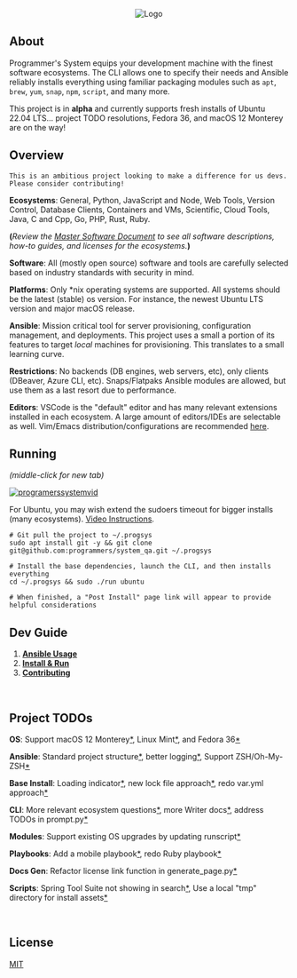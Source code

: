 <p align="center">
  <img src="https://raw.githubusercontent.com/programmers/system_qa/main/img/logo/logo.png" alt="Logo">
            
</p>

## About

Programmer's System equips your development machine with the finest software ecosystems. The CLI allows one to specify their needs and Ansible reliably installs everything using familiar packaging modules such as `apt`, `brew`, `yum`, `snap`, `npm`, `script`, and many more.

This project is in **alpha** and currently supports fresh installs of Ubuntu 22.04 LTS... project TODO resolutions, Fedora 36, and macOS 12 Monterey are on the way! 

## Overview

`This is an ambitious project looking to make a difference for us devs. Please consider contributing!`

**Ecosystems**: General, Python, JavaScript and Node, Web Tools, Version Control, Database Clients, Containers and VMs, Scientific, Cloud Tools, Java, C and Cpp, Go, PHP, Rust, Ruby.

**(**_Review the [Master Software Document](https://github.com/programmers/system_qa/blob/master/docs/Software/Software%20Docs.md) to see all software descriptions, how-to guides, and licenses for the ecosystems._**)**

**Software**: All (mostly open source) software and tools are carefully selected based on industry standards with security in mind.

**Platforms**: Only \*nix operating systems are supported. All systems should be the latest (stable) os version. For instance, the newest Ubuntu LTS version and major macOS release.

**Ansible**: Mission critical tool for server provisioning, configuration management, and deployments. This project uses a small a portion of its features to target _local_ machines for provisioning. This translates to a small learning curve.

**Restrictions**: No backends (DB engines, web servers, etc), only clients (DBeaver, Azure CLI, etc). Snaps/Flatpaks Ansible modules are allowed, but use them as a last resort due to performance.

**Editors**: VSCode is the "default" editor and has many relevant extensions installed in each ecosystem. A large amount of editors/IDEs are selectable as well. Vim/Emacs distribution/configurations are recommended [here](https://github.com/programmers/system_qa/blob/master/docs/Post%20Install/Overview.md#4-consider-setting-up-vim-or-emacs).

## Running

_(middle-click for new tab)_

[![programerssystemvid](https://raw.githubusercontent.com/programmers/system_qa/main/img/youtube/thumbnail.png)](https://www.youtube.com/watch?v=fZ_3YuxSKpk)

For Ubuntu, you may wish extend the sudoers timeout for bigger installs (many ecosystems). [Video Instructions](https://www.youtube.com/watch?v=EvZ4gu-C5gM).

```
# Git pull the project to ~/.progsys
sudo apt install git -y && git clone git@github.com:programmers/system_qa.git ~/.progsys

# Install the base dependencies, launch the CLI, and then installs everything
cd ~/.progsys && sudo ./run ubuntu

# When finished, a "Post Install" page link will appear to provide helpful considerations
```

## Dev Guide

1. **[Ansible Usage](https://github.com/programmers/system_qa/blob/master/docs/Dev%20Guide/1.%20Ansible%20Usage.md)**
2. **[Install & Run](https://github.com/programmers/system_qa/blob/master/docs/Dev%20Guide/2.%20Install%20%26%20Run.md)**
3. **[Contributing](https://github.com/programmers/system_qa/blob/master/docs/Dev%20Guide/3.%20Contributing.md)**

<br />

## Project TODOs

**OS**: Support macOS 12 Monterey[*](https://github.com/programmers/system_qa/issues/1), Linux Mint[*](https://github.com/programmers/system_qa/issues/1), and 
Fedora 36[*](https://github.com/programmers/system_qa/issues/1)

**Ansible**: Standard project structure[*](https://github.com/programmers/system_qa/issues/1), better logging[*](https://github.com/programmers/system_qa/issues/1), Support ZSH/Oh-My-ZSH[*](https://github.com/programmers/system_qa/issues/1)

**Base Install**: Loading indicator[*](https://github.com/programmers/system_qa/issues/1), new lock file approach[*](https://github.com/programmers/system_qa/issues/1), redo var.yml approach[*](https://github.com/programmers/system_qa/issues/1)

**CLI**: More relevant ecosystem questions[*](https://github.com/programmers/system_qa/issues/1), more Writer docs[*](https://github.com/programmers/system_qa/issues/1), address TODOs in prompt.py[*](https://github.com/programmers/system_qa/issues/1)

**Modules**: Support existing OS upgrades by updating runscript[*](https://github.com/programmers/system_qa/issues/1)

**Playbooks**: Add a mobile playbook[*](https://github.com/programmers/system_qa/issues/1), redo Ruby playbook[*](https://github.com/programmers/system_qa/issues/1)

**Docs Gen**: Refactor license link function in generate_page.py[*](https://github.com/programmers/system_qa/issues/1)

**Scripts**: Spring Tool Suite not showing in search[*](https://github.com/programmers/system_qa/issues/1), Use a local "tmp" directory for install assets[*](https://github.com/programmers/system_qa/issues/1)

<br/>

## License

[MIT](https://github.com/programmers/system_qa/blob/master/LICENSE)
